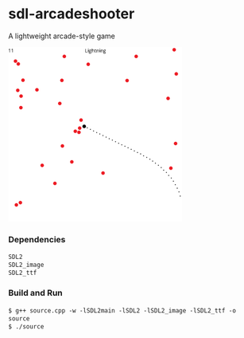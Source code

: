 # sdl-arcadeshooter
A lightweight arcade-style game

![Preview](thumbnail.png)
### Dependencies
```
SDL2
SDL2_image
SDL2_ttf
```
### Build and Run
```
$ g++ source.cpp -w -lSDL2main -lSDL2 -lSDL2_image -lSDL2_ttf -o source
$ ./source
```
